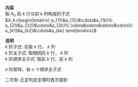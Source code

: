 **内容**  
取 $A_n$ 前 $k$ 行与前 $k$ 列构成的子式  
 $A_k=\begin{bmatrix}  
a_{11}&a_{12}&\cdots&a_{1k}\\\ a_{21}&a_{22}&\cdots&a_{2k}\\\ \vdots&\vdots&\ddots&\vdots\\\ a_{k1}&a_{k2}&\cdots&a_{kk}  
\end{bmatrix}$  
  
**说明**  
 $k$ 阶子式: 任取 $k$ 行， $k$ 列  
 $k$ 阶主子式: 取相同的 $k$ 行， $k$ 列  
 $k$ 阶顺序主子式: 取前 $k$ 行，前 $k$ 列  
  
 $n$ 阶矩阵，有 $n$ 个顺序主子式  
  
二次型-正定判定定理时首次提到  
